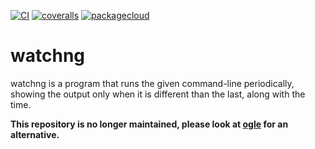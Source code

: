 [![CI](https://github.com/lpenz/watchng/actions/workflows/ci.yml/badge.svg)](https://github.com/lpenz/watchng/actions/workflows/ci.yml)
[![coveralls](https://coveralls.io/repos/github/lpenz/watchng/badge.svg?branch=main)](https://coveralls.io/github/lpenz/watchng?branch=main)
[![packagecloud](https://img.shields.io/badge/deb-packagecloud.io-844fec.svg)](https://packagecloud.io/app/lpenz/debian/search?q=watchng)


# watchng

watchng is a program that runs the given command-line periodically, showing the
output only when it is different than the last, along with the time.

**This repository is no longer maintained, please look at
  [ogle](https://github.com/lpenz/ogle) for an alternative.**
